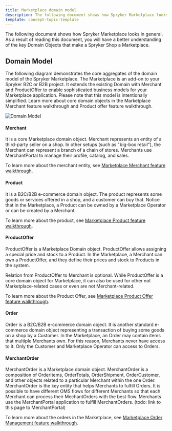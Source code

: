 ```yaml
---
title: Marketplace domain model
description: The following document shows how Spryker Marketplace looks in general. As a result of reading this document, you will have a better understanding of the key Domain Objects that make a Spryker Shop a Marketplace.
template: concept-topic-template
---
```

The following document shows how Spryker Marketplace looks in general. As a result of reading this document, you will have a better understanding of the key Domain Objects that make a Spryker Shop a Marketplace.
 
## Domain Model
The following diagram demonstrates the core aggregates of the domain model of the Spryker Marketplace.
The Marketplace is an add-on to your Spryker B2C or B2B project.
It extends the existing Domain with Merchant and ProductOffer to enable sophisticated business models for your Marketplace application. 
Please note that this model is intentionally simplified. Learn more about core domain objects in the Marketplace Merchant feature walkthrough and Product offer feature walkthrough.

![Domain Model](https://confluence-connect.gliffy.net/embed/image/02c4183f-2823-4371-ba91-aa5f9585998b.png?utm_medium=live&utm_source=custom)

#### Merchant
It is a core Marketplace domain object. Merchant represents an entity of a third-party seller on a shop. In other setups (such as "big-box retail"), the Merchant can represent a branch of a chain of stores.
Merchants use MerchantPortal to manage their profile, catalog, and sales. 

To learn more about the merchant entity, see [Marketplace Merchant feature walkthrough](/docs/marketplace/dev/feature-walkthroughs/{{site.version}}/marketplace-merchant-feature-walkthrough.html).

#### Product
It is a B2C/B2B e-commerce domain object. The product represents some goods or services offered in a shop, and a customer can buy that. Notice that in the Marketplace, a Product can be owned by a Marketplace Operator or can be created by a Merchant.

To learn more about the product, see [Marketplace Product feature walkthrough](/docs/marketplace/dev/feature-walkthroughs/{{site.version}}/marketplace-product-feature-walkthrough.html).

#### ProductOffer
ProductOffer is a Marketplace Domain object. ProductOffer allows assigning a special price and stock to a Product. In the Marketplace, a Merchant can own a ProductOffer, and they define their prices and stock to Products in the system.

Relation from ProductOffer to Merchant is optional. While ProductOffer is a core domain object for Marketplace, it can also be used for other not Marketplace-related cases or even are not Merchant-related.

To learn more about the Product Offer, see [Marketplace Product Offer feature walkthrough](/docs/marketplace/dev/feature-walkthroughs/{{site.version}}/marketplace-product-offer-feature-walkthrough/marketplace-product-offer-feature-walkthrough.html).

#### Order 
Order is a B2C/B2B e-commerce domain object. It is another standard e-commerce domain object representing a transaction of buying some goods on a shop by a Customer. In the Marketplace, an Order may contain items that multiple Merchants own. For this reason, Merchants never have access to it. Only the Customer and Marketplace Operator can access to Orders.

#### MerchantOrder 
MerchantOrder is a Marketplace domain object. MerchantOrder is a composition of OrderItems, OrderTotals, OrderShipment, OrderCustomer, and other objects related to a particular Merchant within the one Order. MerchantOrder is the key entity that helps Merchants to fulfill Orders. It is possible to have different OMS flows for different Merchants so that each Merchant can process their MechantOrders with the best flow. Merchants use the MerchantPortal application to fulfill MerchantOrders. (todo: link to this page to MerchantPortal)

 
To learn more about the orders in the Marketplace, see [Marketplace Order Management feature walkthrough](/docs/marketplace/dev/feature-walkthroughs/{{site.version}}/marketplace-order-management-feature-walkthrough.html).

